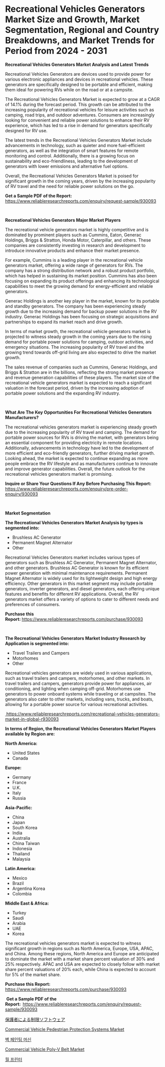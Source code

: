 <p><h1>Recreational Vehicles Generators Market Size and Growth, Market Segmentation, Regional and Country Breakdowns, and Market Trends for Period from 2024 -  2031</h1></p><p><strong>Recreational Vehicles Generators Market Analysis and Latest Trends</strong></p>
<p><p>Recreational Vehicles Generators are devices used to provide power for various electronic appliances and devices in recreational vehicles. These generators are specifically designed to be portable and efficient, making them ideal for powering RVs while on the road or at a campsite.</p><p>The Recreational Vehicles Generators Market is expected to grow at a CAGR of 14.1% during the forecast period. This growth can be attributed to the increasing popularity of recreational vehicles for leisure activities such as camping, road trips, and outdoor adventures. Consumers are increasingly looking for convenient and reliable power solutions to enhance their RV experience, which has led to a rise in demand for generators specifically designed for RV use.</p><p>The latest trends in the Recreational Vehicles Generators Market include advancements in technology, such as quieter and more fuel-efficient generators, as well as the integration of smart features for remote monitoring and control. Additionally, there is a growing focus on sustainability and eco-friendliness, leading to the development of generators with lower emissions and alternative fuel options.</p><p>Overall, the Recreational Vehicles Generators Market is poised for significant growth in the coming years, driven by the increasing popularity of RV travel and the need for reliable power solutions on the go.</p></p>
<p><strong>Get a Sample PDF of the Report:&nbsp;</strong> <a href="https://www.reliableresearchreports.com/enquiry/request-sample/930093">https://www.reliableresearchreports.com/enquiry/request-sample/930093</a></p>
<p>&nbsp;</p>
<p><strong>Recreational Vehicles Generators Major Market Players</strong></p>
<p><p>The recreational vehicle generators market is highly competitive and is dominated by prominent players such as Cummins, Eaton, Generac Holdings, Briggs & Stratton, Honda Motor, Caterpillar, and others. These companies are consistently investing in research and development to introduce innovative products and enhance their market presence.</p><p>For example, Cummins is a leading player in the recreational vehicle generators market, offering a wide range of generators for RVs. The company has a strong distribution network and a robust product portfolio, which has helped in sustaining its market position. Cummins has also been focusing on expanding its product offerings and enhancing its technological capabilities to meet the growing demand for energy-efficient and reliable generators.</p><p>Generac Holdings is another key player in the market, known for its portable and standby generators. The company has been experiencing steady growth due to the increasing demand for backup power solutions in the RV industry. Generac Holdings has been focusing on strategic acquisitions and partnerships to expand its market reach and drive growth.</p><p>In terms of market growth, the recreational vehicle generators market is projected to witness steady growth in the coming years due to the rising demand for portable power solutions for camping, outdoor activities, and emergency situations. The increasing popularity of RV travel and the growing trend towards off-grid living are also expected to drive the market growth.</p><p>The sales revenue of companies such as Cummins, Generac Holdings, and Briggs & Stratton are in the billions, reflecting the strong market presence and revenue generation capabilities of these players. The market size of the recreational vehicle generators market is expected to reach a significant valuation in the forecast period, driven by the increasing adoption of portable power solutions and the expanding RV industry.</p></p>
<p>&nbsp;</p>
<p><strong>What Are The Key Opportunities For Recreational Vehicles Generators Manufacturers?</strong></p>
<p><p>The recreational vehicles generators market is experiencing steady growth due to the increasing popularity of RV travel and camping. The demand for portable power sources for RVs is driving the market, with generators being an essential component for providing electricity in remote locations. Additionally, advancements in technology have led to the development of more efficient and eco-friendly generators, further driving market growth. Looking ahead, the market is expected to continue expanding as more people embrace the RV lifestyle and as manufacturers continue to innovate and improve generator capabilities. Overall, the future outlook for the recreational vehicles generators market is promising.</p></p>
<p><strong>Inquire or Share Your Questions If Any Before Purchasing This Report:</strong> <a href="https://www.reliableresearchreports.com/enquiry/pre-order-enquiry/930093">https://www.reliableresearchreports.com/enquiry/pre-order-enquiry/930093</a></p>
<p>&nbsp;</p>
<p><strong>Market Segmentation</strong></p>
<p><strong>The Recreational Vehicles Generators Market Analysis by types is segmented into:</strong></p>
<p><ul><li>Brushless AC Generator</li><li>Permanent Magnet Alternator</li><li>Other</li></ul></p>
<p><p>Recreational Vehicles Generators market includes various types of generators such as Brushless AC Generator, Permanent Magnet Alternator, and other generators. Brushless AC Generator is known for its efficient power generation with minimal maintenance requirements. Permanent Magnet Alternator is widely used for its lightweight design and high energy efficiency. Other generators in this market segment may include portable generators, inverter generators, and diesel generators, each offering unique features and benefits for different RV applications. Overall, the RV generators market offers a variety of options to cater to different needs and preferences of consumers.</p></p>
<p><strong>Purchase this Report:&nbsp;</strong><a href="https://www.reliableresearchreports.com/purchase/930093">https://www.reliableresearchreports.com/purchase/930093</a></p>
<p>&nbsp;</p>
<p><strong>The Recreational Vehicles Generators Market Industry Research by Application is segmented into:</strong></p>
<p><ul><li>Travel Trailers and Campers</li><li>Motorhomes</li><li>Other</li></ul></p>
<p><p>Recreational vehicles generators are widely used in various applications, such as travel trailers and campers, motorhomes, and other markets. In travel trailers and campers, generators provide power for appliances, air conditioning, and lighting when camping off-grid. Motorhomes use generators to power onboard systems while traveling or at campsites. The generators also cater to other markets, including vans, trucks, and boats, allowing for a portable power source for various recreational activities.</p></p>
<p><a href="https://www.reliableresearchreports.com/recreational-vehicles-generators-market-in-global-r930093">&nbsp;https://www.reliableresearchreports.com/recreational-vehicles-generators-market-in-global-r930093</a></p>
<p><strong>In terms of Region, the Recreational Vehicles Generators Market Players available by Region are:</strong></p>
<p>
    <p> <strong> North America: </strong>
        <ul>
            <li>United States</li>
            <li>Canada</li>
        </ul>
        </p> 
    <p> <strong> Europe: </strong>
        <ul>
            <li>Germany</li>
            <li>France</li>
            <li>U.K.</li>
            <li>Italy</li>
            <li>Russia</li>
        </ul>
        </p> 
    <p> <strong> Asia-Pacific: </strong>
        <ul>
            <li>China</li>
            <li>Japan</li>
            <li>South Korea</li>
            <li>India</li>
            <li>Australia</li>
            <li>China Taiwan</li>
            <li>Indonesia</li>
            <li>Thailand</li>
            <li>Malaysia</li>
        </ul>
        </p> 
    <p> <strong> Latin America: </strong>
        <ul>
            <li>Mexico</li>
            <li>Brazil</li>
            <li>Argentina Korea</li>
            <li>Colombia</li>
        </ul>
        </p> 
    <p> <strong> Middle East & Africa: </strong>
        <ul>
            <li>Turkey</li>
            <li>Saudi</li>
            <li>Arabia</li>
            <li>UAE</li>
            <li>Korea</li>
        </ul>
    </p>
    </p>
<p><p>The recreational vehicles generators market is expected to witness significant growth in regions such as North America, Europe, USA, APAC, and China. Among these regions, North America and Europe are anticipated to dominate the market with a market share percent valuation of 30% and 25% respectively. APAC and USA are expected to closely follow with market share percent valuations of 20% each, while China is expected to account for 5% of the market share.</p></p>
<p><strong>Purchase this Report: </strong><a href="https://www.reliableresearchreports.com/purchase/930093">https://www.reliableresearchreports.com/purchase/930093</a></p>
<p>&nbsp;<strong>Get a Sample PDF of the Report:&nbsp;&nbsp;</strong><a href="https://www.reliableresearchreports.com/enquiry/request-sample/930093">https://www.reliableresearchreports.com/enquiry/request-sample/930093</a></p>
<p><strong></strong></p>
<p><p><a href="https://medium.com/@oswaldoavarro768546/%E8%A6%AA%E6%A8%A9%E3%82%B3%E3%83%B3%E3%83%88%E3%83%AD%E3%83%BC%E3%83%AB%E3%82%BD%E3%83%95%E3%83%88%E3%82%A6%E3%82%A7%E3%82%A2%E5%B8%82%E5%A0%B4-%E7%A8%AE%E9%A1%9E-%E3%82%A2%E3%83%97%E3%83%AA%E3%82%B1%E3%83%BC%E3%82%B7%E3%83%A7%E3%83%B3-%E5%9C%B0%E7%90%86%E3%81%AB%E3%82%88%E3%82%8B%E5%8C%85%E6%8B%AC%E7%9A%84%E3%81%AA%E8%A9%95%E4%BE%A1-14b866767e78">保護者による制限ソフトウェア</a></p><p><a href="https://github.com/dimitrishawkinswaynenp91rgz/Market-Research-Report-List-2/blob/main/commercial-vehicle-pedestrian-protection-systems-market.md">Commercial Vehicle Pedestrian Protection Systems Market</a></p><p><a href="https://github.com/PhilToryphy7876567/Market-Research-Report-List-1/blob/main/753235177597.md">벽 페인팅 머신</a></p><p><a href="https://github.com/changoleonlaverguenzanoexiste/Market-Research-Report-List-3/blob/main/commercial-vehicle-poly-v-belt-market.md">Commercial Vehicle Poly-V Belt Market</a></p><p><a href="https://github.com/solomonbode85/Market-Research-Report-List-1/blob/main/979904177598.md">월 프린터</a></p></p>